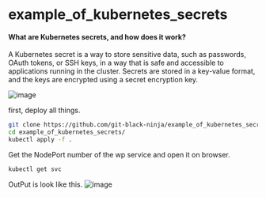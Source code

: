 
# example_of_kubernetes_secrets

#### What are Kubernetes secrets, and how does it work?

A Kubernetes secret is a way to store sensitive data, such as passwords, OAuth tokens, or SSH keys, in a way that is safe and accessible to applications running in the cluster. Secrets are stored in a key-value format, and the keys are encrypted using a secret encryption key.

![image](https://github.com/git-black-ninja/example_of_kubernetes_secrets/assets/141961610/4833c80a-a5f6-42e5-99bf-259539d69c8a)




first, deploy all things.


```bash
git clone https://github.com/git-black-ninja/example_of_kubernetes_secrets.git
cd example_of_kubernetes_secrets/
kubectl apply -f .
```

Get the NodePort number of the wp service and open it on browser.

```bash
kubectl get svc
```
OutPut is look like this.
![image](https://github.com/git-black-ninja/example_of_kubernetes_secrets/assets/141961610/d22610a5-eac6-4a74-ac03-e0a22eaa00b7)
